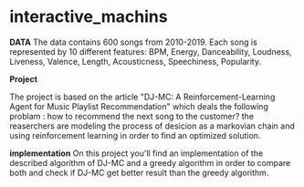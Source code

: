 # interactive_machins
**DATA** 
The data contains 600 songs from 2010-2019.
Each song is represented by 10 different features: BPM, Energy, Danceability, Loudness, Liveness, Valence, Length, Acousticness, Speechiness, Popularity.

**Project** 

The project is based on the article "DJ-MC: A Reinforcement-Learning Agent for Music Playlist Recommendation" 
which deals the following problam : how to recommend the next song to the customer?
the reaserchers are modeling the process of desicion as a markovian chain and using reinforcement learning in order to find an optimized solution. 

**implementation**
On this project you'll find an implementation of the described algorithm of DJ-MC and a greedy algorithm in order to compare both and check if DJ-MC get better result than the greedy algorithm.

